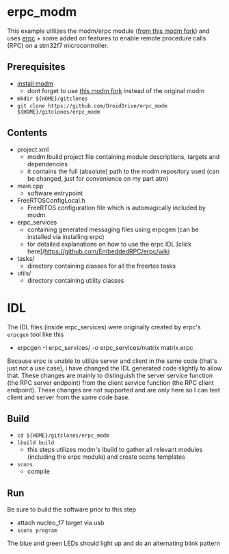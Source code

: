 # erpc_modm

This example utilizes the modm/erpc module ([from this modm fork](https://github.com/DroidDrive/modm/tree/erpc)) and uses [erpc](https://github.com/EmbeddedRPC/erpc) + some added on features to enable remote procedure calls (RPC) on a stm32f7 microcontroller.



## Prerequisites

* [install modm](https://modm.io/guide/installation/)
  * dont forget to use [this modm fork](https://github.com/DroidDrive/modm/tree/erpc)  instead of the original modm
* `mkdir ${HOME}/gitclones`
* `git clone https://github.com/DroidDrive/erpc_modm ${HOME}/gitclones/erpc_modm`

## Contents

* project.xml
  * modm lbuild project file containing module descriptions, targets and dependencies
  * it contains the full (absolute) path to the modm repository used (can be changed, just for convenience on my part atm)
* main.cpp
  * software entrypoint
* FreeRTOSConfigLocal.h
  * FreeRTOS configuration file which is automagically included by modm
* erpc_services
  * containing generated messaging files using erpcgen (can be installed via installing erpc)
  * for detailed explanations on how to use the erpc IDL [click here]/https://github.com/EmbeddedRPC/erpc/wiki
* tasks/
  * directory containing classes for all the freertos tasks
* utils/
  * directory containing utility classes

# IDL

The IDL files (inside erpc_services) were originally created by erpc's `erpcgen` tool like this

* erpcgen -I erpc_services/ -o erpc_services/matrix matrix.erpc

Because erpc is unable to utilize server and client in the same code (that's just not a use case), i have changed the IDL generated code slightly to allow that. These changes are mainly to distinguish the server service function (the RPC server endpoint) from the client service function (the RPC client endpoint). These changes are not supported and are only here so I can test client and server from the same code base. 

## Build

* `cd ${HOME}/gitclones/erpc_modm`
* `lbuild build`
  * this steps utilizes modm's lbuild to gather all relevant modules (including the erpc module) and create scons templates
* `scons`
  * compile

## Run

Be sure to build the software prior to this step

* attach nucleo_f7 target via usb
* `scons program`

The blue and green LEDs should light up and do an alternating blink pattern


